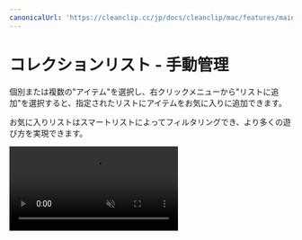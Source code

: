 ```yaml
---
canonicalUrl: 'https://cleanclip.cc/jp/docs/cleanclip/mac/features/main-window-collection-lists'
---
```


# コレクションリスト - 手動管理

個別または複数の"アイテム"を選択し、右クリックメニューから"リストに追加"を選択すると、指定されたリストにアイテムをお気に入りに追加できます。

お気に入りリストはスマートリストによってフィルタリングでき、より多くの遊び方を実現できます。

<video autoplay muted loop>
    <source src="/videos/collection-lists.mp4" type="video/mp4">
    <iframe src="/videos/collection-lists.mp4" scrolling="no" border="0" frameborder="0" allow="autoplay; encrypted-media" allowfullscreen></iframe>
</video>